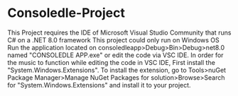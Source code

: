 # Consoledle-Project
This Project requires the IDE of Microsoft Visual Studio Community that runs C# on a .NET 8.0 framework
This project could only run on Windows OS
Run the application located on consoledleapp>Debug>Bin>Debug>net8.0 named "CONSOLEDLE APP.exe" or edit the code via VSC IDE.
In order for the music to function while editing the code in VSC IDE, First install the "System.Windows.Extensions". To install the extension, go to Tools>nuGet Package Manager>Manage NuGet Packages for solution>Browse>Search for "System.Windows.Extensions" and install it to your project.
